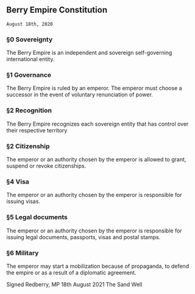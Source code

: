 ## Berry Empire Constitution
<code>August 18th, 2020</code>

### §0 Sovereignty
The Berry Empire is an independent and sovereign self-governing international entity.

### §1 Governance
The Berry Empire is ruled by an emperor. 
The emperor must choose a successor in the event of voluntary renunciation of power.

### §2 Recognition
The Berry Empire recognizes each sovereign entity that has control over their respective territory

### §2 Citizenship
The emperor or an authority chosen by the emperor is allowed to grant, suspend or revoke citizenships.

### §4 Visa
The emperor or an authority chosen by the emperor is responsible for issuing visas.

### §5 Legal documents
The emperor or an authority chosen by the emperor is responsible for issuing legal documents, passports, visas and postal stamps.

### §6 Military
The emperor may start a mobilization because of propaganda, to defend the empire or as a result of a diplomatic agreement.

Signed Redberry, MP
18th August 2021
The Sand Well
